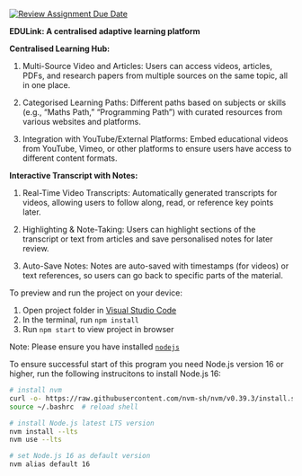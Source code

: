 [![Review Assignment Due Date](https://classroom.github.com/assets/deadline-readme-button-22041afd0340ce965d47ae6ef1cefeee28c7c493a6346c4f15d667ab976d596c.svg)](https://classroom.github.com/a/eD9oPTLm)

**EDULink: A centralised adaptive learning platform**

**Centralised Learning Hub:**

1. Multi-Source Video and Articles: Users can access videos, articles, PDFs, and research papers from multiple sources on the same topic, all in one place.

2. Categorised Learning Paths: Different paths based on subjects or skills (e.g., “Maths Path,” “Programming Path”) with curated resources from various websites and platforms.

3. Integration with YouTube/External Platforms: Embed educational videos from YouTube, Vimeo, or other platforms to ensure users have access to different content formats.

**Interactive Transcript with Notes:**

1. Real-Time Video Transcripts: Automatically generated transcripts for videos, allowing users to follow along, read, or reference key points later.

2. Highlighting & Note-Taking: Users can highlight sections of the transcript or text from articles and save personalised notes for later review.

3. Auto-Save Notes: Notes are auto-saved with timestamps (for videos) or text references, so users can go back to specific parts of the material.

To preview and run the project on your device:
1) Open project folder in <a href="https://code.visualstudio.com/download">Visual Studio Code</a>
2) In the terminal, run `npm install`
3) Run `npm start` to view project in browser

Note: Please ensure you have installed <code><a href="https://nodejs.org/en/download/">nodejs</a></code>

To ensure successful start of this program you need Node.js version 16 or higher, run the following instrucitons to install Node.js 16:
```bash
# install nvm
curl -o- https://raw.githubusercontent.com/nvm-sh/nvm/v0.39.3/install.sh | bash
source ~/.bashrc  # reload shell

# install Node.js latest LTS version
nvm install --lts
nvm use --lts

# set Node.js 16 as default version
nvm alias default 16
```
